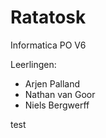# Ratatosk
Informatica PO V6

Leerlingen:
- Arjen Palland
- Nathan van Goor
- Niels Bergwerff

test
